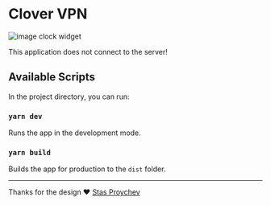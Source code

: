 # Clover VPN
![image clock widget](https://ltdfoto.ru/images/2024/01/06/clover-vpn.png "image clover vpn")

This application does not connect to the server!

## Available Scripts

In the project directory, you can run:

### `yarn dev`
Runs the app in the development mode.

### `yarn build`
Builds the app for production to the `dist` folder.

---
Thanks for the design :heart: [Stas Proychev](https://www.figma.com/@stasproychev)
